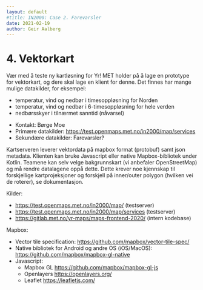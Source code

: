 ```yaml
---
layout: default
#title: IN2000: Case 2. Farevarsler
date: 2021-02-19
author: Geir Aalberg
---
```



# 4. Vektorkart

Vær med å teste ny kartløsning for Yr! MET holder på å lage en prototype for vektorkart,
og dere skal lage en klient for denne. Det finnes har mange mulige datakilder, for eksempel:

- temperatur, vind og nedbør i timesoppløsning for Norden
- temperatur, vind og nedbør i 6-timesoppløsning for hele verden
- nedbørsskyer i tilnærmet sanntid (nåvarsel)

* Kontakt: Børge Moe
* Primære datakilder: <https://test.openmaps.met.no/in2000/map/services>
* Sekundære datakilder: Farevarsler?

Kartserveren leverer vektordata på mapbox format (protobuf) samt json metadata. Klienten kan bruke Javascript eller native Mapbox-bibliotek under Kotlin. Teamene kan selv velge bakgrunnskart (vi anbefaler OpenStreetMap) og må rendre datalagene oppå dette. Dette krever noe kjennskap til forskjellige kartprojeksjoner og forskjell på inner/outer polygon (hvilken vei de roterer), se dokumentasjon.

Kilder:

- <https://test.openmaps.met.no/in2000/map/> (testserver)
- <https://test.openmaps.met.no/in2000/map/services> (testserver)
- <https://gitlab.met.no/yr-maps/maps-frontend-2020/> (intern kodebase)

Mapbox:

 - Vector tile specification: <https://github.com/mapbox/vector-tile-spec/>
 - Native bibliotek for Android og andre OS (iOS/MacOS): <https://github.com/mapbox/mapbox-gl-native>
 - Javascript:
   - Mapbox GL <https://github.com/mapbox/mapbox-gl-js>
   - Openlayers <https://openlayers.org/>
   - Leaflet <https://leafletjs.com/>
